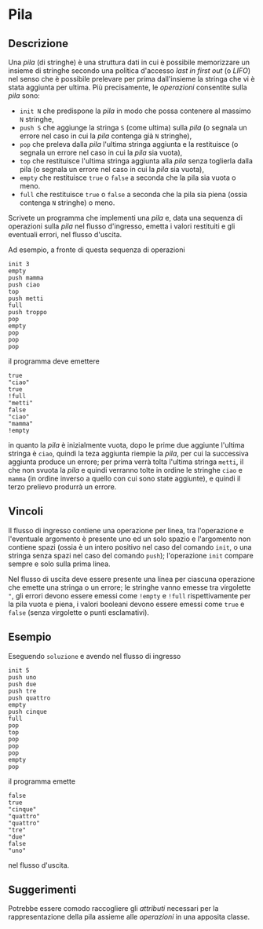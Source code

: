 Pila
====

Descrizione
-----------

Una *pila* (di stringhe) è una struttura dati in cui è possibile memorizzare un
insieme di stringhe secondo una politica d'accesso *last in first out* (o
*LIFO*) nel senso che è possibile prelevare per prima dall'insieme la stringa
che vi è stata aggiunta per ultima. Più precisamente, le *operazioni* consentite
sulla *pila* sono:

- `init N` che predispone la *pila* in modo che possa contenere al massimo `N` stringhe,
- `push S` che aggiunge la stringa `S` (come ultima) sulla *pila*
  (o segnala un errore nel caso in cui la *pila* contenga già `N` stringhe),
- `pop` che preleva dalla *pila* l'ultima stringa aggiunta e la restituisce
  (o segnala un errore nel caso in cui la *pila* sia vuota),
- `top` che restituisce l'ultima stringa aggiunta alla *pila* senza toglierla dalla pila
  (o segnala un errore nel caso in cui la *pila* sia vuota),
- `empty` che restituisce `true` o `false` a seconda che la pila sia vuota o meno.
- `full` che restituisce `true` o `false` a seconda che la pila sia piena
  (ossia contenga `N` stringhe) o meno.

Scrivete un programma che implementi una *pila* e, data una sequenza di
operazioni sulla *pila* nel flusso d'ingresso, emetta i valori restituiti e gli
eventuali errori, nel flusso d'uscita.

Ad esempio, a fronte di questa sequenza di operazioni

    init 3
    empty
    push mamma
    push ciao
    top
    push metti
    full
    push troppo
    pop
    empty
    pop
    pop
    pop

il programma deve emettere

    true
    "ciao"
    true
    !full
    "metti"
    false
    "ciao"
    "mamma"
    !empty

in quanto la *pila* è inizialmente vuota, dopo le prime due aggiunte l'ultima
stringa è `ciao`, quindi la teza aggiunta riempie la *pila*, per cui la
successiva aggiunta produce un errore; per prima verrà tolta l'ultima stringa
`metti`, il che non svuota la *pila* e quindi verranno tolte in ordine le
stringhe `ciao` e `mamma` (in ordine inverso a quello con cui sono state
aggiunte), e quindi il terzo prelievo produrrà un errore.


Vincoli
-------

Il flusso di ingresso contiene una operazione per linea, tra l'operazione e
l'eventuale argomento è presente uno ed un solo spazio e l'argomento non
contiene spazi (ossia è un intero positivo nel caso del comando `init`, o una
stringa senza spazi nel caso del comando `push`); l'operazione `init` compare
sempre e solo sulla prima linea.

Nel flusso di uscita deve essere presente una linea per ciascuna operazione che
emette una stringa o un errore; le stringhe vanno emesse tra virgolette `"`,
gli errori devono essere emessi come `!empty` e `!full` rispettivamente per la
pila vuota e piena, i valori booleani devono essere emessi come `true` e `false`
(senza virgolette o punti esclamativi).


Esempio
-------

Eseguendo `soluzione` e avendo nel flusso di ingresso

    init 5
    push uno
    push due
    push tre
    push quattro
    empty
    push cinque
    full
    pop
    top
    pop
    pop
    pop
    empty
    pop

il programma emette

    false
    true
    "cinque"
    "quattro"
    "quattro"
    "tre"
    "due"
    false
    "uno"

nel flusso d'uscita.


Suggerimenti
------------
Potrebbe essere comodo raccogliere gli *attributi* necessari per la
rappresentazione della pila assieme alle *operazioni* in una apposita classe.
